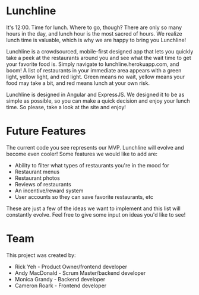 
# Lunchline

It's 12:00. Time for lunch. Where to go, though? There are only so many hours in the day, and lunch hour is the most sacred of hours. We realize lunch time is valuable, which is why we are happy to bring you Lunchline!

Lunchline is a crowdsourced, mobile-first designed app that lets you quickly take a peek at the restaurants around you and see what the wait time to get your favorite food is. Simply navigate to lunchline.herokuapp.com, and boom! A list of restaurants in your immediate area appears with a green light, yellow light, and red light. Green means no wait, yellow means your food may take a bit, and red means lunch at your own risk.

Lunchline is designed in Angular and ExpressJS. We designed it to be as simple as possible, so you can make a quick decision and enjoy your lunch time. So please, take a look at the site and enjoy!


# Future Features

The current code you see represents our MVP. Lunchline will evolve and become even cooler! Some features we would like to add are:

* Ability to filter what types of restaurants you're in the mood for
* Restaurant menus
* Restaurant photos
* Reviews of restaurants
* An incentive/reward system
* User accounts so they can save favorite restaurants, etc

These are just a few of the ideas we want to implement and this list will constantly evolve. Feel free to give some input on ideas you'd like to see!


# Team
This project was created by:
* Rick Yeh - Product Owner/frontend developer
* Andy MacDonald - Scrum Master/backend developer
* Monica Grandy - Backend developer
* Cameron Roark - Frontend developer
